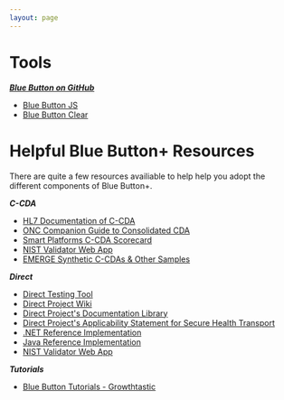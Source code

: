 ```yaml
---
layout: page
---
```


# Tools

<a name="tools"></a>

[***Blue Button on GitHub***](https://github.com/blue-button)

- [Blue Button JS](https://github.com/blue-button/bluebutton.js)
- [Blue Button Clear](https://github.com/blue-button/bbClear)

# Helpful Blue Button+ Resources

There are quite a few resources availiable to help help you adopt the different components of Blue Button+.

***C-CDA***
- [HL7 Documentation of C-CDA](http://www.hl7.org/implement/standards/product_brief.cfm?product_id=258)
- [ONC Companion Guide to Consolidated CDA](http://wiki.siframework.org/Companion+Guide+to+Consolidated+CDA+for+MU2)
- [Smart Platforms C-CDA Scorecard](http://ccda-scorecard.smartplatforms.org/)
- [NIST Validator Web App](http://transport-testing.nist.gov/ttt/)
- [EMERGE Synthetic C-CDAs & Other Samples](https://github.com/chb/sample_ccdas)

***Direct***
- [Direct Testing Tool](http://sitenv.org/web/sit/direct-transport)
- [Direct Project Wiki](http://wiki.directproject.org/)
- [Direct Project's Documentation Library](http://wiki.directproject.org/Documentation+Library)
- [Direct Project's Applicability Statement for Secure Health Transport](http://wiki.directproject.org/Applicability+Statement+for+Secure+Health+Transport)
- [.NET Reference Implementation](http://wiki.directproject.org/CSharp+Reference+Implementation)
- [Java Reference Implementation](http://wiki.directproject.org/Java+Reference+Implementation)
- [NIST Validator Web App](http://transport-testing.nist.gov/ttt/)

***Tutorials***
- [Blue Button Tutorials - Growthtastic](https://github.com/jmandel/bb-tutorial-growthtastic/wiki)
